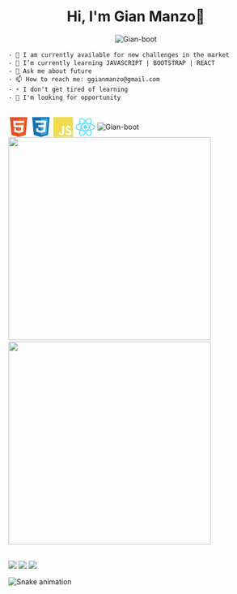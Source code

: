  <div align="center">
  <h1> Hi, I'm Gian Manzo👋 </h1> 
  </div>
<div align="center">
  <img align="start" alt="Gian-boot" height="300" width="300" src="https://i.imgur.com/9pFg0z0.png">
  <div align="start">
    
    - 🔭 I am currently available for new challenges in the market              
    - 🌱 I’m currently learning JAVASCRIPT | BOOTSTRAP | REACT
    - 💬 Ask me about future
    - 📫 How to reach me: ggianmanzo@gmail.com
    - ⚡ I don't get tired of learning
    - 🔭 I'm looking for opportunity
  </div>
</div>

  <div  style="display: inline_block"><br>
      <img align="center" alt="Gian-HTML" height="40" width="40" src="https://raw.githubusercontent.com/devicons/devicon/master/icons/html5/html5-original.svg">
      <img align="center" alt="Gian-CSS" height="40" width="40" src="https://raw.githubusercontent.com/devicons/devicon/master/icons/css3/css3-original.svg">
      <img align="center" alt="Gian-Js" height="40" width="40" src="https://raw.githubusercontent.com/devicons/devicon/master/icons/javascript/javascript-plain.svg">
      <img align="center" alt="Gian-React" height="40" width="40" src="https://raw.githubusercontent.com/devicons/devicon/master/icons/react/react-original.svg">
      <img align="center" alt="Gian-boot" height="50" width="50" src="https://cdn.jsdelivr.net/gh/devicons/devicon/icons/bootstrap/bootstrap-original.svg">
  </div>
  <div align="start">
  <a href="https://github.com/rafaballerini">
  <img width="400" height="400" src="https://github-readme-stats.vercel.app/api?username=GianManzo&show_icons=true&theme=dark&include_all_commits=true&count_private=true"/>
  <img width="400" height="400" src="https://github-readme-stats.vercel.app/api/top-langs/?username=GianManzo&layout=compact&langs_count=7&theme=dark"/>
</div>
  
  ##
  

  <div> 
  <a href="https://instagram.com/gianmanzoo" target="_blank"><img src="https://img.shields.io/badge/-Instagram-%23E4405F?style=for-the-badge&logo=instagram&logoColor=white" target="_blank"></a>
  <a href = "mailto:ggianmanzo@gmail.com"><img src="https://img.shields.io/badge/-Gmail-%23333?style=for-the-badge&logo=gmail&logoColor=white" target="_blank"></a>
  <a href="https://www.linkedin.com/in/gian-manzo/" target="_blank"><img src="https://img.shields.io/badge/-LinkedIn-%230077B5?style=for-the-badge&logo=linkedin&logoColor=white" target="_blank"></a> 
 
    
 
  ![Snake animation](https://github.com/GianManzo/GianManzo/blob/output/github-contribution-grid-snake.svg)
 
</div>
  


